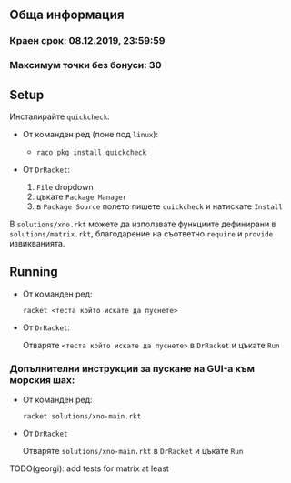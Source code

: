 ## Обща информация
### Краен срок: 08.12.2019, 23:59:59
### Максимум точки без бонуси: 30

## Setup
Инсталирайте `quickcheck`:
  * От команден ред (поне под `linux`):
      * `raco pkg install quickcheck`
  * От `DrRacket`:

      1. `File` dropdown
      2. цъкате `Package Manager`
      3. в `Package Source` полето пишете `quickcheck` и натискате `Install`

В `solutions/xno.rkt` можете да използвате функциите дефинирани в `solutions/matrix.rkt`,
благодарение на съответно `require` и `provide` извикванията.

## Running
* От команден ред:

    `racket <теста който искате да пуснете>`
* От `DrRacket`:

    Отваряте `<теста който искате да пуснете>` в `DrRacket` и цъкате `Run`

### Допълнителни инструкции за пускане на GUI-а към морския шах:

* От команден ред:

    `racket solutions/xno-main.rkt`

* От `DrRacket`

    Отваряте `solutions/xno-main.rkt` в `DrRacket` и цъкате `Run`

TODO(georgi): add tests for matrix at least
